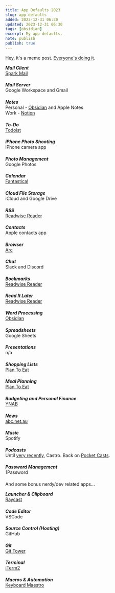 ```yaml
---
title: App Defaults 2023
slug: app-defaults
added: 2023-12-31 06:30
updated: 2023-12-31 06:30
tags: [obsidian]
excerpt: My app defaults.
note: publish
publish: true
---
```


Hey, it's a meme post. [Everyone's doing it](https://defaults.rknight.me/).

<style>
	ul {
		list-style: none;
		padding: 0;
	}
	li em {
		font-weight: bold;
	}
	li {
		margin-bottom: 1.4em;
	}
</style>
<ul>
<li>
	<em>Mail Client</em><br/>
	<a href="https://sparkmailapp.com/">Spark Mail</a>
</li>
<li>
	<em>Mail Server</em><br/>
	Google Workspace and Gmail
</li>
<li>
	<em>Notes</em><br/>
	Personal - <a href="https://obsidian.md/">Obsidian</a> and Apple Notes<br/>
	Work - <a href="https://www.notion.so">Notion</a>
</li>
<li>
	<em>To-Do</em><br/>
	<a href="https://todoist.com">Todoist</a>
</li>
<li>
	<em>iPhone Photo Shooting</em><br/>
	iPhone camera app
</li>
<li>
	<em>Photo Management</em><br/>
	Google Photos
</li>
<li>
	<em>Calendar</em><br/>
	<a href="https://flexibits.com/fantastical">Fantastical</a>
</li>
<li>
	<em>Cloud File Storage</em><br/>
	iCloud and Google Drive
</li>
<li>
	<em>RSS</em><br/>
	<a href="https://readwise.io/happy-reader/">Readwise Reader</a>
</li>
<li>
	<em>Contacts</em><br/>
	Apple contacts app
</li>
<li>
	<em>Browser</em><br/>
	<a href="https://arc.net/">Arc</a>
</li>
<li>
	<em>Chat</em><br/>
	Slack and Discord
</li>
<li>
	<em>Bookmarks</em><br/>
	<a href="https://readwise.io/happy-reader/">Readwise Reader</a>
</li>
<li>
	<em>Read It Later</em><br/>
	<a href="https://readwise.io/happy-reader/">Readwise Reader</a>
</li>
<li>
	<em>Word Processing</em><br/>
	<a href="https://obsidian.md/">Obsidian</a>
</li>
<li>
	<em>Spreadsheets</em><br/>
	Google Sheets
</li>
<li>
	<em>Presentations</em><br/>
	n/a
</li>
<li>
	<em>Shopping Lists</em><br/>
	<a href="https://www.plantoeat.com">Plan To Eat</a>
</li>
<li>
	<em>Meal Planning</em><br/>
	<a href="https://www.plantoeat.com">Plan To Eat</a>
</li>
<li>
	<em>Budgeting and Personal Finance</em><br/>
	<a href="https://ynab.com/">YNAB</a>
</li>
<li>
	<em>News</em><br/>
	<a href="https://abc.net.au">abc.net.au</a>
</li>
<li>
	<em>Music</em><br/>
	Spotify
</li>
<li>
	<em>Podcasts</em><br/>
	Until <a href="https://castro.fm/blog/future-of-castro-podcasts-december-2023">very recently</a>, Castro. Back on <a href="https://pocketcasts.com/">Pocket Casts</a>.
</li>
<li>
	<em>Password Management</em><br/>
	1Password
</li>
</ul>

And some bonus nerdy/dev related apps...

<ul>
<li>
	<em>Launcher & Clipboard</em><br/>
	<a href="https://www.raycast.com/">Raycast</a>
</li>
<li>
	<em>Code Editor</em><br/>
	VSCode
</li>
<li>
	<em>Source Control (Hosting)</em><br/>
	GitHub
</li>
<li>
	<em>Git</em><br/>
	<a href="https://www.git-tower.com">Git Tower</a>
</li>
<li>
	<em>Terminal</em><br/>
	<a href="https://iterm2.com/">iTerm2</a>
</li>
<li>
	<em>Macros & Automation</a></em><br/>
	<a href="https://www.keyboardmaestro.com/main/">Keyboard Maestro</a>
</li>
	
	
